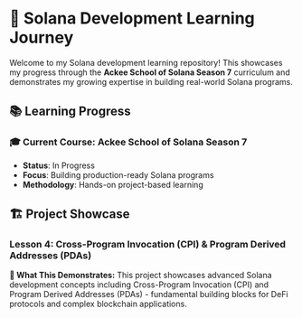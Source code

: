 # 🚀 Solana Development Learning Journey

Welcome to my Solana development learning repository! This showcases my progress through the **Ackee School of Solana Season 7** curriculum and demonstrates my growing expertise in building real-world Solana programs.

## 📚 Learning Progress

### 🎓 Current Course: Ackee School of Solana Season 7
- **Status**: In Progress
- **Focus**: Building production-ready Solana programs
- **Methodology**: Hands-on project-based learning

## 🏗️ Project Showcase

### Lesson 4: Cross-Program Invocation (CPI) & Program Derived Addresses (PDAs)

**🎯 What This Demonstrates:**
This project showcases advanced Solana development concepts including Cross-Program Invocation (CPI) and Program Derived Addresses (PDAs) - fundamental building blocks for DeFi protocols and complex blockchain applications.

